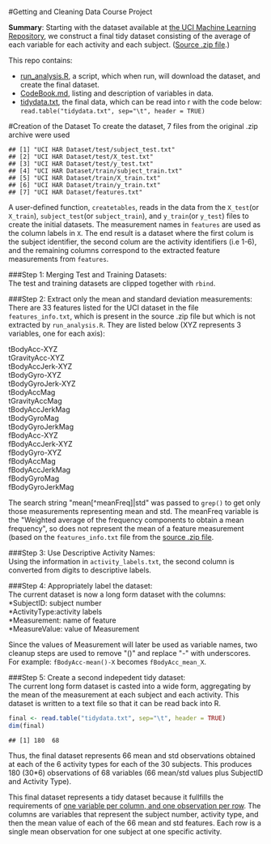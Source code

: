 #Getting and Cleaning Data Course Project

**Summary**: Starting with the dataset available at [the UCI Machine Learning Repository]((https://archive.ics.uci.edu/ml/datasets/Human+Activity+Recognition+Using+Smartphones)), we construct a final tidy dataset consisting of the average of each variable for each activity and each subject. ([Source .zip file](https://d396qusza40orc.cloudfront.net/getdata%2Fprojectfiles%2FUCI%20HAR%20Dataset.zip).)

This repo contains:  
  * [run_analysis.R](run_analysis.R), a script, which when run, will download the dataset, and create the final dataset.  
  * [CodeBook.md](CodeBook.md), listing and description of variables in data.   
  * [tidydata.txt](tidydata.txt), the final data, which can be read into r with the code below:  `read.table("tidydata.txt", sep="\t", header = TRUE)`


#Creation of the Dataset
To create the dataset, 7 files from the original .zip archive were used

```
## [1] "UCI HAR Dataset/test/subject_test.txt"  
## [2] "UCI HAR Dataset/test/X_test.txt"        
## [3] "UCI HAR Dataset/test/y_test.txt"        
## [4] "UCI HAR Dataset/train/subject_train.txt"
## [5] "UCI HAR Dataset/train/X_train.txt"      
## [6] "UCI HAR Dataset/train/y_train.txt"      
## [7] "UCI HAR Dataset/features.txt"
```

  A user-defined function, `createtables`, reads in the data from the `X_test`(or `X_train`), `subject_test`(or `subject_train`), and `y_train`(or `y_test`) files to create the initial datasets. The measurement names in `features` are used as the column labels in `X`. The end result is a dataset where the first colum is the subject identifier, the second colum are the activity identifiers (i.e 1-6), and the remaining columns correspond to the extracted feature measurements from `features`.  
  
###Step 1: Merging Test and Training Datasets:  
The test and training datasets are clipped together with `rbind`.  

###Step 2: Extract only the mean and standard deviation measurements:  
There are 33 features listed for the UCI dataset in the file `features_info.txt`, which is present in the source .zip file but which is not extracted by `run_analysis.R`. They are listed below (XYZ represents 3 variables, one for each axis): 

tBodyAcc-XYZ  
tGravityAcc-XYZ  
tBodyAccJerk-XYZ  
tBodyGyro-XYZ  
tBodyGyroJerk-XYZ  
tBodyAccMag  
tGravityAccMag  
tBodyAccJerkMag  
tBodyGyroMag  
tBodyGyroJerkMag  
fBodyAcc-XYZ  
fBodyAccJerk-XYZ  
fBodyGyro-XYZ  
fBodyAccMag  
fBodyAccJerkMag  
fBodyGyroMag  
fBodyGyroJerkMag    

The search string "mean[^meanFreq]|std" was passed to `grep()` to get only those measurements representing mean and std. The meanFreq variable is the "Weighted average of the frequency components to obtain a mean frequency", so does not represent the mean of a feature measurement (based on the `features_info.txt` file from the [source .zip file](https://d396qusza40orc.cloudfront.net/getdata%2Fprojectfiles%2FUCI%20HAR%20Dataset.zip). 

###Step 3: Use Descriptive Activity Names:  
Using the information in `activity_labels.txt`, the second column is converted from digits to descriptive labels.

###Step 4: Appropriately label the dataset:  
The current dataset is now a long form dataset with the columns:  
    *SubjectID: subject number  
    *ActivityType:activity labels  
    *Measurement: name of feature  
    *MeasureValue: value of Measurement  
  
  Since the values of Measurement will later be used as variable names, two cleanup steps are used to remove "()" and replace "-" with underscores. For example: `fBodyAcc-mean()-X` becomes `fBodyAcc_mean_X`. 

###Step 5: Create a second indepedent tidy dataset:  
The current long form dataset is casted into a wide form, aggregating by the mean of the measurement at each subject and each activity. This dataset is written to a text file so that it can be read back into R. 

```r
final <- read.table("tidydata.txt", sep="\t", header = TRUE)
dim(final)
```

```
## [1] 180  68
```

Thus, the final dataset represents 66 mean and std observations obtained at each of the 6 activity types for each of the 30 subjects. This produces 180 (30*6) observations of 68 variables (66 mean/std values plus SubjectID and Activity Type).  

This final dataset represents a tidy dataset because it fullfills the requirements of [one variable per column, and one observation per row](http://vita.had.co.nz/papers/tidy-data.pdf). The columns are variables that represent the subject number, activity type, and then the mean value of each of the 66 mean and std features. Each row is a single mean observation for one subject at one specific activity. 
